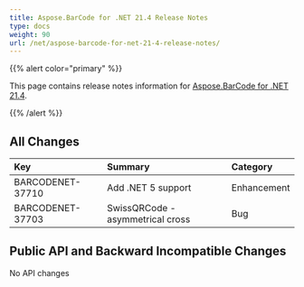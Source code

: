 ```yaml
---
title: Aspose.BarCode for .NET 21.4 Release Notes
type: docs
weight: 90
url: /net/aspose-barcode-for-net-21-4-release-notes/
---
```


{{% alert color="primary" %}} 

This page contains release notes information for [Aspose.BarCode for .NET 21.4](https://downloads.aspose.com/barcode/net/new-releases/aspose.barcode-for-.net-21.4/).

{{% /alert %}} 
## **All Changes**

|**Key**|**Summary**|**Category**|
| :- | :- | :- |
|BARCODENET-37710|Add .NET 5 support|Enhancement|
|BARCODENET-37703|SwissQRCode - asymmetrical cross|Bug|

## **Public API and Backward Incompatible Changes**

No API changes
